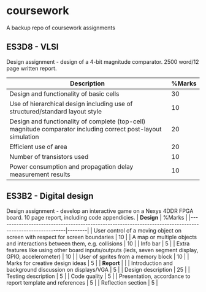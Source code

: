 # coursework
A backup repo of coursework assignments

## ES3D8 - VLSI
Design assignment - design of a 4-bit magnitude comparator. 2500 word/12 page written report. 

| Description                                                                                                   | %Marks|
|---------------------------------------------------------------------------------------------------------------|-------|
| Design and functionality of basic cells                                                                       | 30    |
| Use of hierarchical design including use of structured/standard layout style                                  | 10    |
| Design and functionality of complete (top-cell) magnitude comparator including correct post-layout simulation | 20    |
| Efficient use of area                                                                                         | 20    |
| Number of transistors used                                                                                    | 10    |
| Power consumption and propagation delay measurement results                                                   | 10    |

## ES3B2 - Digital design
Design assignment - develop an interactive game on a Nexys 4DDR FPGA board. 10 page report, including code appendicies.
| **Design**                                                                                              | %Marks |
|---------------------------------------------------------------------------------------------------------|--------|
| User control of a moving object on screen with respect for screen boundaries                            | 10     |
| A map or multiple objects and interactions between them, e.g. collisions                                | 10     |
| Info bar                                                                                                | 5      |
| Extra features like using other board inputs/outputs (leds, seven segment display, GPIO, accelerometer) | 10     |
| User of sprites from a memory block                                                                     | 10     |
| Marks for creative design ideas                                                                         | 5      |
| **Report**                                                                                              |        |
| Introduction and background discussion on displays/VGA                                                  | 5      |
| Design description                                                                                      | 25     |
| Testing description                                                                                     | 5      |
| Code quality                                                                                            | 5      |
| Presentation, accordance to report template and references                                              | 5      |
| Reflection section                                                                                      | 5      |